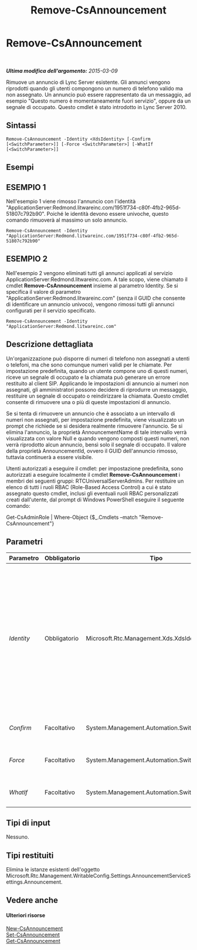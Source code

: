 ﻿---
title: Remove-CsAnnouncement
TOCTitle: Remove-CsAnnouncement
ms:assetid: a3c62d15-1b0a-49d3-973f-abc06c730bb2
ms:mtpsurl: https://technet.microsoft.com/it-it/library/Gg412766(v=OCS.15)
ms:contentKeyID: 49301544
ms.date: 08/24/2015
mtps_version: v=OCS.15
ms.translationtype: HT
---

# Remove-CsAnnouncement

 

_**Ultima modifica dell'argomento:** 2015-03-09_

Rimuove un annuncio di Lync Server esistente. Gli annunci vengono riprodotti quando gli utenti compongono un numero di telefono valido ma non assegnato. Un annuncio può essere rappresentato da un messaggio, ad esempio "Questo numero è momentaneamente fuori servizio", oppure da un segnale di occupato. Questo cmdlet è stato introdotto in Lync Server 2010.

## Sintassi

    Remove-CsAnnouncement -Identity <XdsIdentity> [-Confirm [<SwitchParameter>]] [-Force <SwitchParameter>] [-WhatIf [<SwitchParameter>]]

## Esempi

## ESEMPIO 1

Nell'esempio 1 viene rimosso l'annuncio con l'identità "ApplicationServer:Redmond.litwareinc.com/1951f734-c80f-4fb2-965d-51807c792b90". Poiché le identità devono essere univoche, questo comando rimuoverà al massimo un solo annuncio.

    Remove-CsAnnouncement -Identity "ApplicationServer:Redmond.litwareinc.com/1951f734-c80f-4fb2-965d-51807c792b90"

## ESEMPIO 2

Nell'esempio 2 vengono eliminati tutti gli annunci applicati al servizio ApplicationServer:Redmond.litwareinc.com. A tale scopo, viene chiamato il cmdlet **Remove-CsAnnouncement** insieme al parametro Identity. Se si specifica il valore di parametro "ApplicationServer:Redmond.litwareinc.com" (senza il GUID che consente di identificare un annuncio univoco), vengono rimossi tutti gli annunci configurati per il servizio specificato.

    Remove-CsAnnouncement -Identity "ApplicationServer:Redmond.litwareinc.com"

## Descrizione dettagliata

Un'organizzazione può disporre di numeri di telefono non assegnati a utenti o telefoni, ma che sono comunque numeri validi per le chiamate. Per impostazione predefinita, quando un utente compone uno di questi numeri, riceve un segnale di occupato e la chiamata può generare un errore restituito al client SIP. Applicando le impostazioni di annuncio ai numeri non assegnati, gli amministratori possono decidere di riprodurre un messaggio, restituire un segnale di occupato o reindirizzare la chiamata. Questo cmdlet consente di rimuovere una o più di queste impostazioni di annuncio.

Se si tenta di rimuovere un annuncio che è associato a un intervallo di numeri non assegnati, per impostazione predefinita, viene visualizzato un prompt che richiede se si desidera realmente rimuovere l'annuncio. Se si elimina l'annuncio, la proprietà AnnouncementName di tale intervallo verrà visualizzata con valore Null e quando vengono composti questi numeri, non verrà riprodotto alcun annuncio, bensì solo il segnale di occupato. Il valore della proprietà AnnouncementId, ovvero il GUID dell'annuncio rimosso, tuttavia continuerà a essere visibile.

Utenti autorizzati a eseguire il cmdlet: per impostazione predefinita, sono autorizzati a eseguire localmente il cmdlet **Remove-CsAnnouncement** i membri dei seguenti gruppi: RTCUniversalServerAdmins. Per restituire un elenco di tutti i ruoli RBAC (Role-Based Access Control) a cui è stato assegnato questo cmdlet, inclusi gli eventuali ruoli RBAC personalizzati creati dall'utente, dal prompt di Windows PowerShell eseguire il seguente comando:

Get-CsAdminRole | Where-Object {$\_.Cmdlets –match "Remove-CsAnnouncement"}

## Parametri


<table>
<colgroup>
<col style="width: 25%" />
<col style="width: 25%" />
<col style="width: 25%" />
<col style="width: 25%" />
</colgroup>
<thead>
<tr class="header">
<th>Parametro</th>
<th>Obbligatorio</th>
<th>Tipo</th>
<th>Descrizione</th>
</tr>
</thead>
<tbody>
<tr class="odd">
<td><p><em>Identity</em></p></td>
<td><p>Obbligatorio</p></td>
<td><p>Microsoft.Rtc.Management.Xds.XdsIdentity</p></td>
<td><p>Un identificatore univoco dell'annuncio che si desidera rimuovere. Il valore per il parametro Identity può essere fornito in uno dei seguenti modi:</p>
<p>- Immettere l'identità del Servizio applicazione per gli annunci che si desidera rimuovere. In tal modo, verranno rimossi tutti gli annunci configurati che presentano l'identità del servizio fornita. Ad esempio, ApplicationServer:Redmond.litwareinc.com.</p>
<p>- Immettere l'identità completa del singolo annuncio che si desidera rimuovere. Questo valore sarà sempre nel formato &lt;IDservizio&gt;/&lt;GUID&gt;, dove IDservizio è l'identità del server applicazioni nel quale è in esecuzione il Servizio annunci, mentre GUID è un identificatore univoco globale associato a questo annuncio. Ad esempio: ApplicationServer:Redmond.litwareinc.com/bef5fa3b-3c97-4af0-abe7-611deee7616c.</p>
<p></p></td>
</tr>
<tr class="even">
<td><p><em>Confirm</em></p></td>
<td><p>Facoltativo</p></td>
<td><p>System.Management.Automation.SwitchParameter</p></td>
<td><p>Viene visualizzata una richiesta di conferma prima di eseguire il comando.</p></td>
</tr>
<tr class="odd">
<td><p><em>Force</em></p></td>
<td><p>Facoltativo</p></td>
<td><p>System.Management.Automation.SwitchParameter</p></td>
<td><p>Elimina qualsiasi richiesta di conferma che, in caso contrario, sarebbe visualizzata prima di effettuare le modifiche.</p></td>
</tr>
<tr class="even">
<td><p><em>WhatIf</em></p></td>
<td><p>Facoltativo</p></td>
<td><p>System.Management.Automation.SwitchParameter</p></td>
<td><p>Descrive ciò che accadrebbe se si eseguisse il comando senza eseguirlo realmente.</p></td>
</tr>
</tbody>
</table>


## Tipi di input

Nessuno.

## Tipi restituiti

Elimina le istanze esistenti dell'oggetto Microsoft.Rtc.Management.WritableConfig.Settings.AnnouncementServiceSettings.Announcement.

## Vedere anche

#### Ulteriori risorse

[New-CsAnnouncement](new-csannouncement.md)  
[Set-CsAnnouncement](set-csannouncement.md)  
[Get-CsAnnouncement](get-csannouncement.md)

